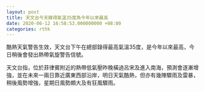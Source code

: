 ```yaml
---
layout: post
title: 天文台今天錄得氣溫35度為今年以來最高
date: 2020-06-12 16:58:53.000000000 +08:00
categories: rthk
---
```


酷熱天氣警告生效，天文台下午在總部錄得最高氣溫35度，是今年以來最高，今日稍後會發出熱帶氣旋警告信號。

天文台指，位於菲律賓附近的熱帶低氣壓昨晚橫過呂宋及進入南海，預測會逐漸增強，並在未來一兩日靠近廣東西部沿岸，明日天氣酷熱，但亦有幾陣驟雨及雷暴，稍後風勢增強，星期日風勢頗大及有狂風驟雨。
